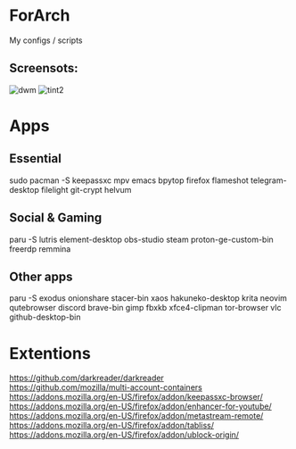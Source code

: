# ForArch
My configs / scripts

## Screensots:
<img src="https://imgur.com/6CCeQYv.png"      alt="dwm"/>
<img src="https://i.ibb.co/hMyL0r7/tint2.png" alt="tint2"/>

# Apps

## Essential

sudo pacman -S keepassxc mpv emacs bpytop firefox flameshot telegram-desktop filelight git-crypt helvum

## Social & Gaming

paru -S lutris element-desktop obs-studio steam proton-ge-custom-bin freerdp remmina

## Other apps
paru -S exodus onionshare stacer-bin xaos hakuneko-desktop krita neovim qutebrowser discord brave-bin gimp fbxkb xfce4-clipman tor-browser vlc github-desktop-bin

# Extentions

https://github.com/darkreader/darkreader</br>
https://github.com/mozilla/multi-account-containers</br>
https://addons.mozilla.org/en-US/firefox/addon/keepassxc-browser/</br>
https://addons.mozilla.org/en-US/firefox/addon/enhancer-for-youtube/</br>
https://addons.mozilla.org/en-US/firefox/addon/metastream-remote/</br>
https://addons.mozilla.org/en-US/firefox/addon/tabliss/</br>
https://addons.mozilla.org/en-US/firefox/addon/ublock-origin/</br>
